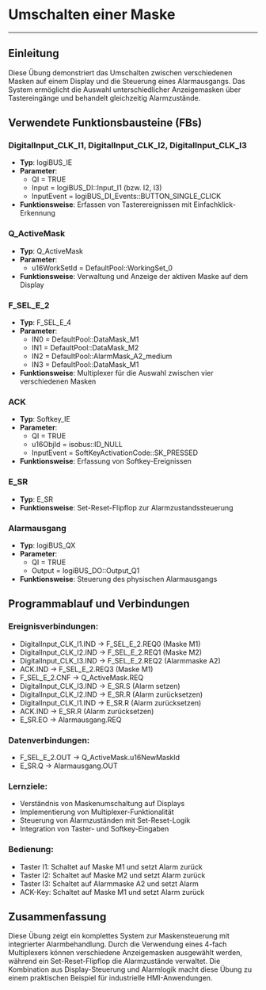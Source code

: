 # Umschalten einer Maske

* * * * * * * * * *

## Einleitung
Diese Übung demonstriert das Umschalten zwischen verschiedenen Masken auf einem Display und die Steuerung eines Alarmausgangs. Das System ermöglicht die Auswahl unterschiedlicher Anzeigemasken über Tastereingänge und behandelt gleichzeitig Alarmzustände.

## Verwendete Funktionsbausteine (FBs)

### DigitalInput_CLK_I1, DigitalInput_CLK_I2, DigitalInput_CLK_I3
- **Typ**: logiBUS_IE
- **Parameter**:
  - QI = TRUE
  - Input = logiBUS_DI::Input_I1 (bzw. I2, I3)
  - InputEvent = logiBUS_DI_Events::BUTTON_SINGLE_CLICK
- **Funktionsweise**: Erfassen von Tasterereignissen mit Einfachklick-Erkennung

### Q_ActiveMask
- **Typ**: Q_ActiveMask
- **Parameter**:
  - u16WorkSetId = DefaultPool::WorkingSet_0
- **Funktionsweise**: Verwaltung und Anzeige der aktiven Maske auf dem Display

### F_SEL_E_2
- **Typ**: F_SEL_E_4
- **Parameter**:
  - IN0 = DefaultPool::DataMask_M1
  - IN1 = DefaultPool::DataMask_M2
  - IN2 = DefaultPool::AlarmMask_A2_medium
  - IN3 = DefaultPool::DataMask_M1
- **Funktionsweise**: Multiplexer für die Auswahl zwischen vier verschiedenen Masken

### ACK
- **Typ**: Softkey_IE
- **Parameter**:
  - QI = TRUE
  - u16ObjId = isobus::ID_NULL
  - InputEvent = SoftKeyActivationCode::SK_PRESSED
- **Funktionsweise**: Erfassung von Softkey-Ereignissen

### E_SR
- **Typ**: E_SR
- **Funktionsweise**: Set-Reset-Flipflop zur Alarmzustandssteuerung

### Alarmausgang
- **Typ**: logiBUS_QX
- **Parameter**:
  - QI = TRUE
  - Output = logiBUS_DO::Output_Q1
- **Funktionsweise**: Steuerung des physischen Alarmausgangs

## Programmablauf und Verbindungen

### Ereignisverbindungen:
- DigitalInput_CLK_I1.IND → F_SEL_E_2.REQ0 (Maske M1)
- DigitalInput_CLK_I2.IND → F_SEL_E_2.REQ1 (Maske M2) 
- DigitalInput_CLK_I3.IND → F_SEL_E_2.REQ2 (Alarmmaske A2)
- ACK.IND → F_SEL_E_2.REQ3 (Maske M1)
- F_SEL_E_2.CNF → Q_ActiveMask.REQ
- DigitalInput_CLK_I3.IND → E_SR.S (Alarm setzen)
- DigitalInput_CLK_I2.IND → E_SR.R (Alarm zurücksetzen)
- DigitalInput_CLK_I1.IND → E_SR.R (Alarm zurücksetzen)
- ACK.IND → E_SR.R (Alarm zurücksetzen)
- E_SR.EO → Alarmausgang.REQ

### Datenverbindungen:
- F_SEL_E_2.OUT → Q_ActiveMask.u16NewMaskId
- E_SR.Q → Alarmausgang.OUT

### Lernziele:
- Verständnis von Maskenumschaltung auf Displays
- Implementierung von Multiplexer-Funktionalität
- Steuerung von Alarmzuständen mit Set-Reset-Logik
- Integration von Taster- und Softkey-Eingaben

### Bedienung:
- Taster I1: Schaltet auf Maske M1 und setzt Alarm zurück
- Taster I2: Schaltet auf Maske M2 und setzt Alarm zurück  
- Taster I3: Schaltet auf Alarmmaske A2 und setzt Alarm
- ACK-Key: Schaltet auf Maske M1 und setzt Alarm zurück

## Zusammenfassung
Diese Übung zeigt ein komplettes System zur Maskensteuerung mit integrierter Alarmbehandlung. Durch die Verwendung eines 4-fach Multiplexers können verschiedene Anzeigemasken ausgewählt werden, während ein Set-Reset-Flipflop die Alarmzustände verwaltet. Die Kombination aus Display-Steuerung und Alarmlogik macht diese Übung zu einem praktischen Beispiel für industrielle HMI-Anwendungen.